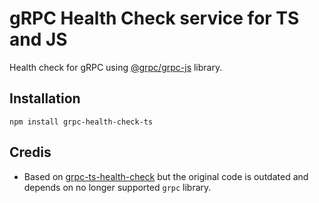 # gRPC Health Check service for TS and JS
Health check for gRPC using [@grpc/grpc-js](https://www.npmjs.com/package/@grpc/grpc-js) library.

## Installation

```
npm install grpc-health-check-ts
```

## Credis
* Based on [grpc-ts-health-check](https://github.com/nicolaspearson/grpc.ts.health.check) but the original code is outdated and depends on no longer supported `grpc` library.
